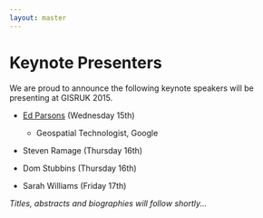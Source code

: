 ```yaml
---
layout: master
---
```


Keynote Presenters
================

We are proud to announce the following keynote speakers will be presenting at GISRUK 2015.

 - [Ed Parsons](http://www.edparsons.com/) (Wednesday 15th)
 
 	- Geospatial Technologist, Google
       
 - Steven Ramage (Thursday 16th)
 
 - Dom Stubbins (Thursday 16th)
 
 - Sarah Williams (Friday 17th)
 
_Titles, abstracts and biographies will follow shortly..._